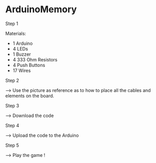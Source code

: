 # ArduinoMemory

Step 1

Materials:
- 1 Arduino
- 4 LEDs
- 1 Buzzer
- 4 333 Ohm Resistors
- 4 Push Buttons
- 17 Wires

Step 2

--> Use the picture as reference as to how to place all the cables and elements on the board.

Step 3

--> Download the code

Step 4

--> Upload the code to the Arduino

Step 5

--> Play the game !
